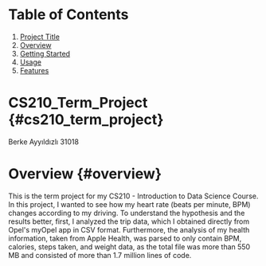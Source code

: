 # Table of Contents

1. [Project Title](#cs210_term_project)
2. [Overview](#overview)
3. [Getting Started](#getting-started)
4. [Usage](#usage)
5. [Features](#features)

# CS210_Term_Project {#cs210_term_project}

Berke Ayyıldızlı 31018

# Overview {#overview}

This is the term project for my CS210 - Introduction to Data Science Course. In this project, I wanted to see how my heart rate (beats per minute, BPM) changes according to my driving. To understand the hypothesis and the results better, first, I analyzed the trip data, which I obtained directly from Opel's myOpel app in CSV format. Furthermore, the analysis of my health information, taken from Apple Health, was parsed to only contain BPM, calories, steps taken, and weight data, as the total file was more than 550 MB and consisted of more than 1.7 million lines of code.
